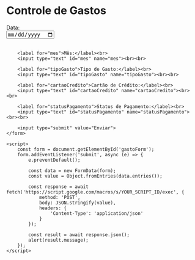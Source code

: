 <!DOCTYPE html>
<html lang="en">
<head>
    <meta charset="UTF-8">
    <meta name="viewport" content="width=device-width, initial-scale=1.0">
    <title>Controle de Gastos</title>
</head>
<body>
    <h1>Controle de Gastos</h1>
    <form id="gastoForm">
        <label for="data">Data:</label><br>
        <input type="date" id="data" name="data"><br><br>

        <label for="mes">Mês:</label><br>
        <input type="text" id="mes" name="mes"><br><br>

        <label for="tipoGasto">Tipo de Gasto:</label><br>
        <input type="text" id="tipoGasto" name="tipoGasto"><br><br>

        <label for="cartaoCredito">Cartão de Crédito:</label><br>
        <input type="text" id="cartaoCredito" name="cartaoCredito"><br><br>

        <label for="statusPagamento">Status de Pagamento:</label><br>
        <input type="text" id="statusPagamento" name="statusPagamento"><br><br>

        <input type="submit" value="Enviar">
    </form>

    <script>
        const form = document.getElementById('gastoForm');
        form.addEventListener('submit', async (e) => {
            e.preventDefault();

            const data = new FormData(form);
            const value = Object.fromEntries(data.entries());

            const response = await fetch('https://script.google.com/macros/s/YOUR_SCRIPT_ID/exec', {
                method: 'POST',
                body: JSON.stringify(value),
                headers: {
                    'Content-Type': 'application/json'
                }
            });

            const result = await response.json();
            alert(result.message);
        });
    </script>
</body>
</html>
